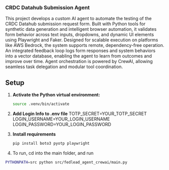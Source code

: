 ### **CRDC Datahub Submission Agent**

This project develops a custom AI agent to automate the testing of the CRDC Datahub submission request form. Built with Python tools for synthetic data generation and intelligent browser automation, it validates form behavior across text inputs, dropdowns, and dynamic UI elements using Playwright and Faker.
Designed for scalable execution on platforms like AWS Bedrock, the system supports remote, dependency-free operation. An integrated feedback loop logs form responses and system behaviors into a vector database, enabling the agent to learn from outcomes and improve over time. Agent orchestration is powered by CrewAI, allowing seamless task delegation and modular tool coordination.


## Setup
1. **Activate the Python virtual environment:**

   ```bash
   source .venv/bin/activate
   ```

2. **Add Login Info to .env file**
   TOTP_SECRET=YOUR_TOTP_SECRET
   LOGIN_USERNAME=YOUR_LOGIN_USERNAME
   LOGIN_PASSWORD=YOUR_LOGIN_PASSWORD

3. **Install requirements**
   ```bash
   pip install boto3 pyotp playwright
   ```

4. To run, cd into the main folder, and run

```bash
PYTHONPATH=src python src/fedlead_agent_crewai/main.py   
```    
